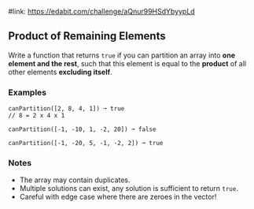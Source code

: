 #link: https://edabit.com/challenge/aQnur99HSdYbyypLd

## Product of Remaining Elements

Write a function that returns `true` if you can partition an array into **one element and the rest**, such that this element is equal to the **product** of all other elements **excluding itself**.

### Examples

```
canPartition([2, 8, 4, 1]) ➞ true
// 8 = 2 x 4 x 1

canPartition([-1, -10, 1, -2, 20]) ➞ false

canPartition([-1, -20, 5, -1, -2, 2]) ➞ true
```

### Notes

- The array may contain duplicates.
- Multiple solutions can exist, any solution is sufficient to return `true`.
- Careful with edge case where there are zeroes in the vector!